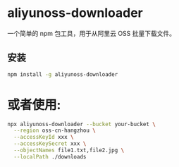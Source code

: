 # aliyunoss-downloader

一个简单的 npm 包工具，用于从阿里云 OSS 批量下载文件。

## 安装

```bash
npm install -g aliyunoss-downloader
```
# 或者使用:

```bash
npx aliyunoss-downloader --bucket your-bucket \
  --region oss-cn-hangzhou \
  --accessKeyId xxx \
  --accessKeySecret xxx \
  --objectNames file1.txt,file2.jpg \
  --localPath ./downloads
```